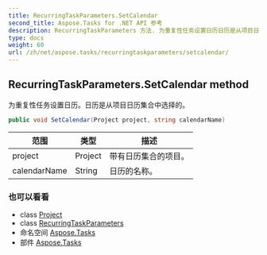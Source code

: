 ```yaml
---
title: RecurringTaskParameters.SetCalendar
second_title: Aspose.Tasks for .NET API 参考
description: RecurringTaskParameters 方法. 为重复性任务设置日历日历是从项目日历集合中选择的
type: docs
weight: 60
url: /zh/net/aspose.tasks/recurringtaskparameters/setcalendar/
---
```

## RecurringTaskParameters.SetCalendar method

为重复性任务设置日历。日历是从项目日历集合中选择的。

```csharp
public void SetCalendar(Project project, string calendarName)
```

| 范围 | 类型 | 描述 |
| --- | --- | --- |
| project | Project | 带有日历集合的项目。 |
| calendarName | String | 日历的名称。 |

### 也可以看看

* class [Project](../../project/)
* class [RecurringTaskParameters](../)
* 命名空间 [Aspose.Tasks](../../recurringtaskparameters/)
* 部件 [Aspose.Tasks](../../../)


